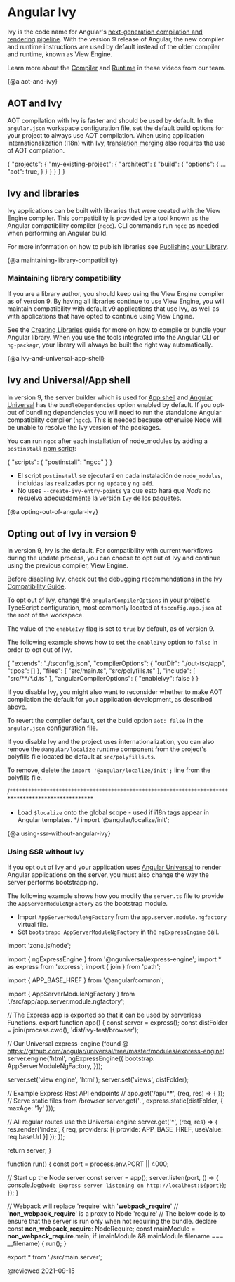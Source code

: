 # Angular Ivy

Ivy is the code name for Angular's [next-generation compilation and rendering pipeline](https://blog.angular.io/a-plan-for-version-8-0-and-ivy-b3318dfc19f7).
With the version 9 release of Angular, the new compiler and runtime instructions are used by default instead of the older compiler and runtime, known as View Engine.

<div class="alert is-helpful">

Learn more about the [Compiler](https://www.youtube.com/watch?v=anphffaCZrQ) and [Runtime](https://www.youtube.com/watch?v=S0o-4yc2n-8) in these videos from our team.

</div>

{@a aot-and-ivy}

## AOT and Ivy

AOT compilation with Ivy is faster and should be used by default.
In the `angular.json` workspace configuration file, set the default build options for your project to always use AOT compilation.
When using application internationalization (i18n) with Ivy, [translation merging][AioGuideI18nCommonMerge] also requires the use of AOT compilation.

<code-example language="json" header="angular.json">

{
  "projects": {
    "my-existing-project": {
      "architect": {
        "build": {
          "options": {
            ...
            "aot": true,
          }
        }
      }
    }
  }
}

</code-example>

## Ivy and libraries

Ivy applications can be built with libraries that were created with the View Engine compiler.
This compatibility is provided by a tool known as the Angular compatibility compiler (`ngcc`).
CLI commands run `ngcc` as needed when performing an Angular build.

For more information on how to publish libraries see [Publishing your Library](guide/creating-libraries#publishing-your-library).

{@a maintaining-library-compatibility}

### Maintaining library compatibility

If you are a library author, you should keep using the View Engine compiler as of version 9.
By having all libraries continue to use View Engine, you will maintain compatibility with default v9 applications that use Ivy, as well as with applications that have opted to continue using View Engine.

See the [Creating Libraries](guide/creating-libraries) guide for more on how to compile or bundle your Angular library.
When you use the tools integrated into the Angular CLI or `ng-packagr`, your library will always be built the right way automatically.

{@a ivy-and-universal-app-shell}

## Ivy and Universal/App shell

In version 9, the server builder which is used for [App shell](guide/app-shell) and [Angular Universal](guide/universal) has the `bundleDependencies` option enabled by default.
If you opt-out of bundling dependencies you will need to run the standalone Angular compatibility compiler (`ngcc`). This is needed because otherwise Node will be unable to resolve the Ivy version of the packages.

You can run `ngcc` after each installation of node_modules by adding a `postinstall` [npm script](https://docs.npmjs.com/misc/scripts):

<code-example language="json" header="package.json">

{
  "scripts": {
    "postinstall": "ngcc"
  }
}

</code-example>

<div class="alert is-important">

*   El script `postinstall` se ejecutará en cada instalación de `node_modules`, incluidas las realizadas por `ng update` y `ng add`.
*   No uses `--create-ivy-entry-points` ya que esto hará que *Node* no resuelva adecuadamente la versión `Ivy` de los paquetes.

</div>

{@a opting-out-of-angular-ivy}

## Opting out of Ivy in version 9

In version 9, Ivy is the default.
For compatibility with current workflows during the update process, you can choose to opt out of Ivy and continue using the previous compiler, View Engine.

<div class="alert is-helpful">

Before disabling Ivy, check out the debugging recommendations in the [Ivy Compatibility Guide](guide/ivy-compatibility#debugging).

</div>

To opt out of Ivy, change the `angularCompilerOptions` in your project's TypeScript configuration, most commonly located at `tsconfig.app.json` at the root of the workspace.

The value of the `enableIvy` flag is set to `true` by default, as of version 9.

The following example shows how to set the `enableIvy` option to `false` in order to opt out of Ivy.

<code-example language="json" header="tsconfig.app.json">

{
  "extends": "./tsconfig.json",
  "compilerOptions": {
    "outDir": "./out-tsc/app",
    "tipos": []
  },
  "files": [
    "src/main.ts",
    "src/polyfills.ts"
  ],
  "include": [
    "src/**/*.d.ts"
  ],
  "angularCompilerOptions": {
    "enableIvy": false
  }
}

</code-example>

<div class="alert is-important">

If you disable Ivy, you might also want to reconsider whether to make AOT compilation the default for your application development, as described [above](#aot-and-ivy).

To revert the compiler default, set the build option `aot: false` in the `angular.json` configuration file.

</div>

If you disable Ivy and the project uses internationalization, you can also remove the `@angular/localize` runtime component from the project's polyfills file located be default at `src/polyfills.ts`.

To remove, delete the `import '@angular/localize/init';` line from the polyfills file.

<code-example language="typescript" header="polyfills.ts">

/***************************************************************************************************
 * Load `$localize` onto the global scope - used if i18n tags appear in Angular templates.
 */
import '@angular/localize/init';

</code-example>

{@a using-ssr-without-angular-ivy}

### Using SSR without Ivy

If you opt out of Ivy and your application uses [Angular Universal](guide/universal) to render Angular applications on the server, you must also change the way the server performs bootstrapping.

The following example shows how you modify the `server.ts` file to provide the `AppServerModuleNgFactory` as the bootstrap module.

*   Import `AppServerModuleNgFactory` from the `app.server.module.ngfactory` virtual file.
*   Set `bootstrap: AppServerModuleNgFactory` in the `ngExpressEngine` call.

<code-example language="typescript" header="server.ts">

import 'zone.js/node';

import { ngExpressEngine } from '@nguniversal/express-engine';
import * as express from 'express';
import { join } from 'path';

import { APP_BASE_HREF } from '@angular/common';

import { AppServerModuleNgFactory } from './src/app/app.server.module.ngfactory';

// The Express app is exported so that it can be used by serverless Functions.
export function app() {
  const server = express();
  const distFolder = join(process.cwd(), 'dist/ivy-test/browser');
  
  // Our Universal express-engine (found @ https://github.com/angular/universal/tree/master/modules/express-engine)
  server.engine('html', ngExpressEngine({
    bootstrap: AppServerModuleNgFactory,
  }));
  
  server.set('view engine', 'html');
  server.set('views', distFolder);
  
  // Example Express Rest API endpoints
  // app.get('/api/**', (req, res) => { });
  // Serve static files from /browser
  server.get('*.*', express.static(distFolder, {
    maxAge: '1y'
  }));
  
  // All regular routes use the Universal engine
  server.get('*', (req, res) => {
    res.render('index', { req, providers: [{ provide: APP_BASE_HREF, useValue: req.baseUrl }] });
  });
  
  return server;
}

function run() {
  const port = process.env.PORT || 4000;
  
  // Start up the Node server
  const server = app();
  server.listen(port, () => {
    console.log(`Node Express server listening on http://localhost:${port}`);
  });
}

// Webpack will replace 'require' with '__webpack_require__'
// '__non_webpack_require__' is a proxy to Node 'require'
// The below code is to ensure that the server is run only when not requiring the bundle.
declare const __non_webpack_require__: NodeRequire;
const mainModule = __non_webpack_require__.main;
if (mainModule && mainModule.filename === __filename) {
  run();
}

export * from './src/main.server';

</code-example>

<!-- links -->

[AioGuideI18nCommonMerge]: guide/i18n-common-merge "Common Internationalization task #6: Merge translations into the application | Angular"

<!-- end links -->

@reviewed 2021-09-15
